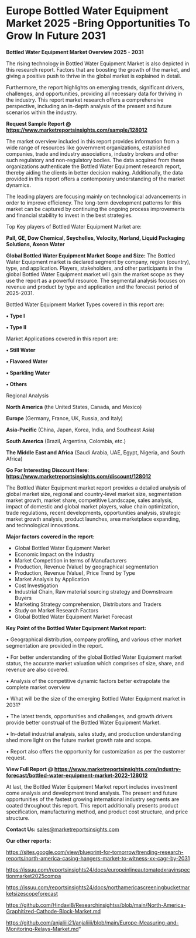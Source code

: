 # Europe Bottled Water Equipment Market 2025 -Bring Opportunities To Grow In Future 2031

<Strong> Bottled Water Equipment Market Overview 2025 - 2031</strong>

The rising technology in Bottled Water Equipment Market is also depicted in this research report. Factors that are boosting the growth of the market, and giving a positive push to thrive in the global market is explained in detail.

Furthermore, the report highlights on emerging trends, significant drivers, challenges, and opportunities, providing all necessary data for thriving in the industry. This report market research offers a comprehensive perspective, including an in-depth analysis of the present and future scenarios within the industry.

<strong>Request Sample Report @ <a href=https://www.marketreportsinsights.com/sample/128012>https://www.marketreportsinsights.com/sample/128012</a></strong>

The market overview included in this report provides information from a wide range of resources like government organizations, established companies, trade and industry associations, industry brokers and other such regulatory and non-regulatory bodies. The data acquired from these organizations authenticate the Bottled Water Equipment research report, thereby aiding the clients in better decision making. Additionally, the data provided in this report offers a contemporary understanding of the market dynamics.

The leading players are focusing mainly on technological advancements in order to improve efficiency. The long-term development patterns for this market can be captured by continuing the ongoing process improvements and financial stability to invest in the best strategies.

Top Key players of Bottled Water Equipment Market are:

<strong>Pall, GE, Dow Chemical, Seychelles, Velocity, Norland, Liquid Packaging Solutions, Axeon Water</strong>

<strong><b>Global Bottled Water Equipment Market Scope and Size:</b></strong>
The Bottled Water Equipment market is declared segment by company, region (country), type, and application. Players, stakeholders, and other participants in the global Bottled Water Equipment market will gain the market scope as they use the report as a powerful resource. The segmental analysis focuses on revenue and product by type and application and the forecast period of 2025-2031.

Bottled Water Equipment Market Types covered in this report are:

<strong>• Type I

• Type II</strong>

Market Applications covered in this report are:

<strong>• Still Water

• Flavored Water

• Sparkling Water

• Others</strong> 

Regional Analysis

<strong>North America</strong> (the United States, Canada, and Mexico)

<strong>Europe</strong> (Germany, France, UK, Russia, and Italy)

<strong>Asia-Pacific</strong> (China, Japan, Korea, India, and Southeast Asia)

<strong>South America</strong> (Brazil, Argentina, Colombia, etc.)

<strong>The Middle East and Africa</strong> (Saudi Arabia, UAE, Egypt, Nigeria, and South Africa)

<strong>Go For Interesting Discount Here: <a href=https://www.marketreportsinsights.com/discount/128012>https://www.marketreportsinsights.com/discount/128012</a></strong>

The Bottled Water Equipment market report provides a detailed analysis of global market size, regional and country-level market size, segmentation market growth, market share, competitive Landscape, sales analysis, impact of domestic and global market players, value chain optimization, trade regulations, recent developments, opportunities analysis, strategic market growth analysis, product launches, area marketplace expanding, and technological innovations.

<strong><b>Major factors covered in the report:</b></strong>
<ul>
  <li>Global Bottled Water Equipment Market </li>
  <li>Economic Impact on the Industry</li>
  <li>Market Competition in terms of Manufacturers</li>
  <li>Production, Revenue (Value) by geographical segmentation</li>
  <li>Production, Revenue (Value), Price Trend by Type</li>
  <li>Market Analysis by Application</li>
  <li>Cost Investigation</li>
  <li>Industrial Chain, Raw material sourcing strategy and Downstream Buyers</li>
  <li>Marketing Strategy comprehension, Distributors and Traders</li>
  <li>Study on Market Research Factors</li>
  <li>Global Bottled Water Equipment Market Forecast</li>
</ul>

<strong><b>Key Point of the Bottled Water Equipment Market report:</b></strong>

• Geographical distribution, company profiling, and various other market segmentation are provided in the report.

• For better understanding of the global Bottled Water Equipment market status, the accurate market valuation which comprises of size, share, and revenue are also covered.

• Analysis of the competitive dynamic factors better extrapolate the complete market overview

• What will be the size of the emerging Bottled Water Equipment market in 2031?

• The latest trends, opportunities and challenges, and growth drivers provide better construal of the Bottled Water Equipment Market.

• In-detail industrial analysis, sales study, and production understanding shed more light on the future market growth rate and scope.

• Report also offers the opportunity for customization as per the customer request.

<strong><b>View Full Report @ <a href=https://www.marketreportsinsights.com/industry-forecast/bottled-water-equipment-market-2022-128012>https://www.marketreportsinsights.com/industry-forecast/bottled-water-equipment-market-2022-128012</a></b></strong>


At last, the Bottled Water Equipment Market report includes investment come analysis and development trend analysis. The present and future opportunities of the fastest growing international industry segments are coated throughout this report. This report additionally presents product specification, manufacturing method, and product cost structure, and price structure.

<strong>Contact Us:</strong>
sales@marketreportsinsights.com

<strong>Our other reports:</strong>

<a href=https://sites.google.com/view/blueprint-for-tomorrow/trending-research-reports/north-america-casing-hangers-market-to-witness-xx-cagr-by-2031>https://sites.google.com/view/blueprint-for-tomorrow/trending-research-reports/north-america-casing-hangers-market-to-witness-xx-cagr-by-2031</a>

<a href=https://issuu.com/reportsinsights24/docs/europeinlineautomatedxrayinspectionmarket2025compa>https://issuu.com/reportsinsights24/docs/europeinlineautomatedxrayinspectionmarket2025compa</a>

<a href=https://issuu.com/reportsinsights24/docs/northamericascreeningbucketmarketsizescopeforecast>https://issuu.com/reportsinsights24/docs/northamericascreeningbucketmarketsizescopeforecast</a>

<a href=https://github.com/Hindavi8/Researchinsightss/blob/main/North-America-Graphitized-Cathode-Block-Market.md>https://github.com/Hindavi8/Researchinsightss/blob/main/North-America-Graphitized-Cathode-Block-Market.md</a>

<a href=https://github.com/anjaliiii21/anjaliiii/blob/main/Europe-Measuring-and-Monitoring-Relays-Market.md>https://github.com/anjaliiii21/anjaliiii/blob/main/Europe-Measuring-and-Monitoring-Relays-Market.md</a>"
